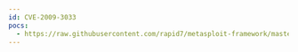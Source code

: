 ```yaml
---
id: CVE-2009-3033
pocs:
  - https://raw.githubusercontent.com/rapid7/metasploit-framework/master/modules/exploits/windows/browser/symantec_altirisdeployment_runcmd.rb
---
```

